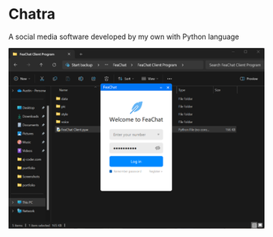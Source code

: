 # Chatra
 A social media software developed by my own with Python language

![FeaChat](https://github.com/AustinBoyuJiang/FeaChat/blob/main/feachat.png?raw=true)
